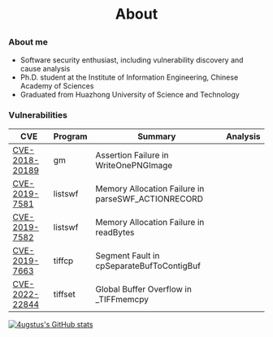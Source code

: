 <h1><p align="center">About</p></h1>

### About me
- Software security enthusiast, including vulnerability discovery and cause analysis
- Ph.D. student at the Institute of Information Engineering, Chinese Academy of Sciences
- Graduated from Huazhong University of Science and Technology

### Vulnerabilities

|CVE|Program|Summary|Analysis|
|----|----|----|----|
|[CVE-2018-20189](https://cve.mitre.org/cgi-bin/cvename.cgi?name=CVE-2018-20189)|gm|Assertion Failure in WriteOnePNGImage||
|[CVE-2019-7581](https://cve.mitre.org/cgi-bin/cvename.cgi?name=CVE-2019-7581)|listswf|Memory Allocation Failure in parseSWF_ACTIONRECORD||
|[CVE-2019-7582](https://cve.mitre.org/cgi-bin/cvename.cgi?name=CVE-2019-7582)|listswf|Memory Allocation Failure in readBytes||
|[CVE-2019-7663](https://cve.mitre.org/cgi-bin/cvename.cgi?name=CVE-2019-7663)|tiffcp|Segment Fault in cpSeparateBufToContigBuf||
|[CVE-2022-22844](https://cve.mitre.org/cgi-bin/cvename.cgi?name=CVE-2022-22844)|tiffset|Global Buffer Overflow in \_TIFFmemcpy||

[![4ugstus's GitHub stats](https://github-readme-stats.vercel.app/api?username=waugustus&show_icons=true)](https://github.com/anuraghazra/github-readme-stats)

<!--
**waugustus/waugustus** is a ✨ _special_ ✨ repository because its `README.md` (this file) appears on your GitHub profile.

Here are some ideas to get you started:

- 🔭 I’m currently working on ...
- 🌱 I’m currently learning ...
- 👯 I’m looking to collaborate on ...
- 🤔 I’m looking for help with ...
- 💬 Ask me about ...
- 📫 How to reach me: ...
- 😄 Pronouns: ...
- ⚡ Fun fact: ...
-->
